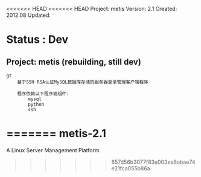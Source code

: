 <<<<<<< HEAD
<<<<<<< HEAD
Project:    metis
Version:    2.1
Created:    2012.08
Updated:    

Status :    Dev
=======
Project: metis (rebuilding, still dev)
----------------------------
    gt 
        基于SSH RSA认证MySQL数据库存储的服务器登录管理客户端程序

        程序依赖以下程序或组件:
            mysql
            python
            ssh
        
=======
metis-2.1
=========

A Linux Server Management Platform
>>>>>>> 857d56b3077f83e003ea8abae74e21fca055b86a
